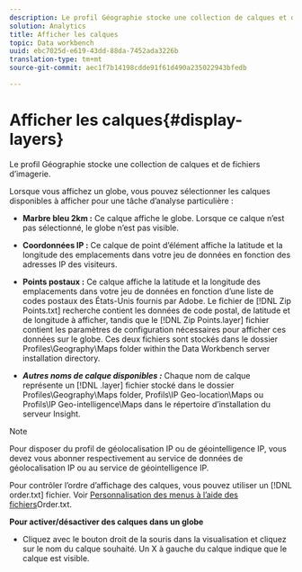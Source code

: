 ```yaml
---
description: Le profil Géographie stocke une collection de calques et de fichiers d’imagerie.
solution: Analytics
title: Afficher les calques
topic: Data workbench
uuid: ebc7025d-e619-43dd-88da-7452ada3226b
translation-type: tm+mt
source-git-commit: aec1f7b14198cdde91f61d490a235022943bfedb

---
```



# Afficher les calques{#display-layers}

Le profil Géographie stocke une collection de calques et de fichiers d’imagerie.

Lorsque vous affichez un globe, vous pouvez sélectionner les calques disponibles à afficher pour une tâche d’analyse particulière :

* **Marbre bleu 2km :** Ce calque affiche le globe. Lorsque ce calque n’est pas sélectionné, le globe n’est pas visible.
* **Coordonnées IP :** Ce calque de point d’élément affiche la latitude et la longitude des emplacements dans votre jeu de données en fonction des adresses IP des visiteurs.
* **Points postaux :** Ce calque affiche la latitude et la longitude des emplacements dans votre jeu de données en fonction d’une liste de codes postaux des États-Unis fournis par Adobe. Le fichier de [!DNL Zip Points.txt] recherche contient les données de code postal, de latitude et de longitude à afficher, tandis que le [!DNL Zip Points.layer] fichier contient les paramètres de configuration nécessaires pour afficher ces données sur le globe. Ces deux fichiers sont stockés dans le dossier Profiles\Geography\Maps folder within the Data Workbench server installation directory.

* ***Autres noms de calque disponibles :*** Chaque nom de calque représente un [!DNL .layer] fichier stocké dans le dossier Profiles\Geography\Maps folder, Profils\IP Geo-location\Maps ou Profils\IP Geo-intelligence\Maps dans le répertoire d’installation du serveur Insight.

>[!NOTE]
>
>Pour disposer du profil de géolocalisation IP ou de géointelligence IP, vous devez vous abonner respectivement au service de données de géolocalisation IP ou au service de géointelligence IP.

Pour contrôler l’ordre d’affichage des calques, vous pouvez utiliser un [!DNL order.txt] fichier. Voir [Personnalisation des menus à l’aide des fichiers](../../../../home/c-get-started/c-intf-anlys-ftrs/c-ctm-menus/t-cstm-menus-ordr-files.md#task-a391800a8dd444deb3e1516d5189f999)Order.txt.

**Pour activer/désactiver des calques dans un globe**

* Cliquez avec le bouton droit de la souris dans la visualisation et cliquez sur le nom du calque souhaité. Un X à gauche du calque indique que le calque est visible.

